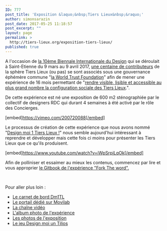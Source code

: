 ```yaml
---
ID: 777
post_title: 'Exposition &laquo;&nbsp;Tiers Lieux&nbsp;&raquo;'
author: simonsarazin
post_date: 2017-05-25 11:18:57
post_excerpt: ""
layout: page
permalink: >
  http://tiers-lieux.org/exposition-tiers-lieux/
published: true
---
```

A l'occasion de <a href="http://www.biennale-design.com/saint-etienne/2017/fr/programme/?ev=l-experience-tiers-lieux-14" target="_blank" rel="noopener noreferrer">la 10ème Biennale Internationale du Design</a> qui se déroulait à Saint-Etienne du 9 mars au 9 avril 2017, <a href="https://fr.pinterest.com/tinytilios/participants/" target="_blank" rel="noopener noreferrer">une centaine de contributeurs</a> de la sphère Tiers Lieux (ou pas) se sont associés sous une gouvernance éphémère commune "<a href="http://movilab.org/images/c/ca/DealTypeDm1TL.pdf" target="_blank" rel="noopener noreferrer">la World Trust Foundation</a>" afin de mener une expérience de 16 mois permettant de "<a href="https://www.slideshare.net/zooma/after-biennale-design-2017" target="_blank" rel="noopener noreferrer">rendre visible, lisible et accessible au plus grand nombre la configuration sociale des Tiers Lieux</a>.".

De cette expérience est né une exposition de 600 m2 sténographiée par le collectif de designers RDC qui durant 4 semaines à été activé par le rôle des Concierges.

[embed]https://vimeo.com/200720088[/embed]

Le processus de création de cette expérience que nous avons nommé "<a href="http://movilab.org/index.php?title=Portail:Dm1TL/triptyque" target="_blank" rel="noopener noreferrer">Design moi 1 Tiers Lieux !</a>" nous semble aujourd'hui intéressant à reprendre et développer mais cette fois ci moins pour présenter les Tiers Lieux que ce qu'ils produisent.

[embed]https://www.youtube.com/watch?v=iWpSrpiLqOk[/embed]

Afin de polliniser et essaimer au mieux les contenus, commencez par lire et vous approprier <a href="https://nicolasloubet.gitbooks.io/fork-the-world/content/" target="_blank" rel="noopener noreferrer">le Gitbook de l'expérience "Fork The word".</a>

&nbsp;

Pour aller plus loin :
<ul>
 	<li><a href="https://hackpad.com/BiennaleDesign17-Carnet-de-bord-de-lExprience-Tiers-lieux-ForkTheWorld-HsVVbQIR9Cz" target="_blank" rel="noopener noreferrer">Le carnet de bord Dm1TL</a></li>
 	<li><a href="http://movilab.org/index.php?title=Portail:Dm1TL" target="_blank" rel="noopener noreferrer">Le portail dédié sur Movilab</a></li>
 	<li><a href="https://www.youtube.com/channel/UCjGNiNS1hk23M0vAQCE_fIg" target="_blank" rel="noopener noreferrer">La chaîne vidéo</a></li>
 	<li><a href="https://www.sharypic.com/yii1053jns2jfnd6/all" target="_blank" rel="noopener noreferrer">L'album photo de l'expérience</a></li>
 	<li><a href="https://cloud.lamyne.org/s/gTFH4XDcAsGkzRt" target="_blank" rel="noopener noreferrer">Les photos de l'exposition</a></li>
 	<li><a href="http://movilab.org/index.php?title=Design_moi_un_Tilios" target="_blank" rel="noopener noreferrer">Le jeu Design moi un Tilios</a></li>
</ul>
&nbsp;